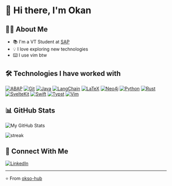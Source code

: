 # 👋 Hi there, I'm Okan

## 👨‍💻 About Me
- 📚 I'm a VT Student at [SAP](https://sap.com)
- 💡 I love exploring new technologies
- ⌨️ I use vim btw

## 🛠️ Technologies I have worked with
[![ABAP](https://img.shields.io/badge/-ABAP-0FAAFF?style=flat-square&logo=sap&logoColor=white)](https://help.sap.com/doc/abapdocu_751_index_htm/7.51/en-US/index.htm)
[![Git](https://img.shields.io/badge/-Git-F05032?style=flat-square&logo=git&logoColor=white)](https://git-scm.com/)
[![Java](https://img.shields.io/badge/-Java-007396?style=flat-square&logo=java&logoColor=white)](https://www.java.com/)
[![LangChain](https://img.shields.io/badge/-LangChain-9B59B6?style=flat-square&logo=langchain&logoColor=white)](https://langchain.com)
[![LaTeX](https://img.shields.io/badge/-LaTeX-008080?style=flat-square&logo=latex&logoColor=white)](https://www.latex-project.org/)
[![Neo4j](https://img.shields.io/badge/-Neo4j-01A982?style=flat-square&logo=neo4j&logoColor=white)](https://neo4j.com)
[![Python](https://img.shields.io/badge/-Python-3776AB?style=flat-square&logo=python&logoColor=white)](https://www.python.org/)
[![Rust](https://img.shields.io/badge/-Rust-000000?style=flat-square&logo=rust&logoColor=white)](https://www.rust-lang.org/)
[![SvelteKit](https://img.shields.io/badge/-SvelteKit-FF3E00?style=flat-square&logo=svelte&logoColor=white)](https://svelte.dev/)
[![Swift](https://img.shields.io/badge/-Swift-FA7343?style=flat-square&logo=swift&logoColor=white)](https://swift.org/)
[![Typst](https://img.shields.io/badge/-Typst-239DAD?style=flat-square&logo=typst&logoColor=white)](https://typst.app/)
[![Vim](https://img.shields.io/badge/-Vim-019733?style=flat-square&logo=vim&logoColor=white)](https://www.vim.org/)

## 📊 GitHub Stats
![My GitHub Stats](https://github-readme-stats.vercel.app/api?username=okso-hub&show_icons=true&theme=radical&show=reviews,prs_merged,prs_merged_percentage)

![streak](https://github-readme-streak-stats.herokuapp.com/?user=okso-hub&theme=tokyonight&hide_border=true)

## 🤝 Connect With Me
[![LinkedIn](https://img.shields.io/badge/-LinkedIn-0A66C2?style=flat-square&logo=linkedin&logoColor=white)](https://www.linkedin.com/in/okan-sönmez/)

---
⭐️ From [okso-hub](https://github.com/okso-hub)
